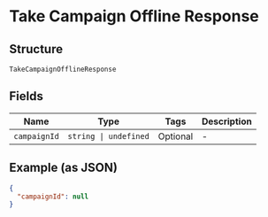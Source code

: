 
# Take Campaign Offline Response

## Structure

`TakeCampaignOfflineResponse`

## Fields

| Name | Type | Tags | Description |
|  --- | --- | --- | --- |
| `campaignId` | `string \| undefined` | Optional | - |

## Example (as JSON)

```json
{
  "campaignId": null
}
```


